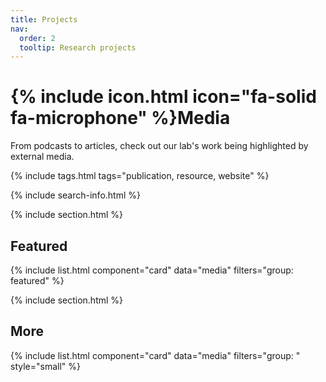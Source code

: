 ```yaml
---
title: Projects
nav:
  order: 2
  tooltip: Research projects
---
```


# {% include icon.html icon="fa-solid fa-microphone" %}Media

From podcasts to articles, check out our lab's work being highlighted by external media.

{% include tags.html tags="publication, resource, website" %}

{% include search-info.html %}

{% include section.html %}

## Featured

{% include list.html component="card" data="media" filters="group: featured" %}

{% include section.html %}

## More

{% include list.html component="card" data="media" filters="group: " style="small" %}

